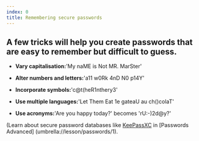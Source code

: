 ```yaml
---
index: 0
title: Remembering secure passwords
---
```

## A few tricks will help you create passwords that are easy to remember but difficult to guess.

*   **Vary capitalisation:**'My naME is Not MR. MarSter'

*   **Alter numbers and letters:**'a11 w0Rk 4nD N0 p14Y'

*   **Incorporate symbols:**'c@t(heR1nthery3'

*   **Use multiple languages:**'Let Them Eat 1e gateaU au ch()colaT'

*   **Use acronyms:**'Are you happy today?' becomes 'rU:-)2d@y?'

(Learn about secure password databases like [KeePassXC](umbrella://lesson/keepassx) in [Passwords Advanced] (umbrella://lesson/passwords/1).